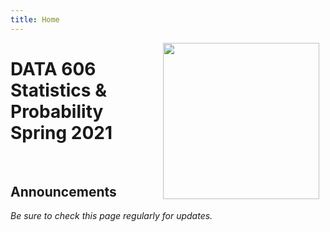 ```yaml
---
title: Home
---
```


<img src='images/course_logo.png' align="right" style="height:250px; padding-left:10px; padding-right:10px;" />

# DATA 606 Statistics & Probability<br/>Spring 2021

<br/>

## Announcements

*Be sure to check this page regularly for updates.*


